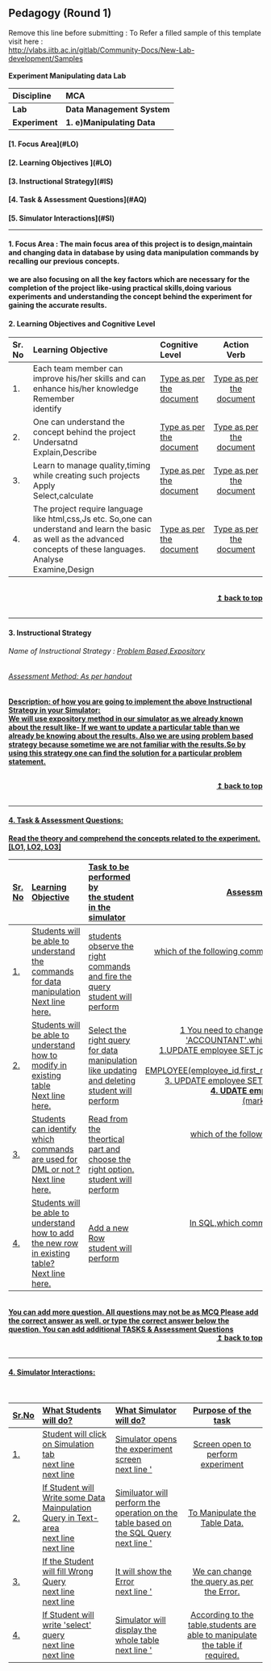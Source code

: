 ## Pedagogy (Round 1)
<p align="center">

Remove this line before submitting : To Refer a filled sample of this template visit here : <br> http://vlabs.iitb.ac.in/gitlab/Community-Docs/New-Lab-development/Samples
<br>
<br>
<b> Experiment Manipulating data Lab  <a name="top"></a> <br>
</p>

<b>Discipline | <b>MCA
:--|:--|
<b> Lab | <b> Data Management System
<b> Experiment|     <b> 1. e)Manipulating Data


<h4> [1. Focus Area](#LO)
<h4> [2. Learning Objectives ](#LO)
<h4> [3. Instructional Strategy](#IS)
<h4> [4. Task & Assessment Questions](#AQ)
<h4> [5. Simulator Interactions](#SI)
<hr>

<a name="LO"></a>
#### 1. Focus Area : The main focus area of this project is to design,maintain and changing data in database by using data manipulation commands by recalling our previous concepts.
we are also focusing on all the key factors which are necessary for the completion of the project like-using practical skills,doing various experiments and understanding the concept behind the experiment for gaining the accurate results.

#### 2. Learning Objectives and Cognitive Level


Sr. No |	Learning Objective	| Cognitive Level | Action Verb
:--|:--|:--|:-:
1.| Each team member can improve his/her skills and can enhance his/her knowledge  <br>Remember<br> identify | [Type as per the document](http://vlabs.iitb.ac.in/vlabs-dev/document.php) | [Type as per the document](http://vlabs.iitb.ac.in/vlabs-dev/document.php)
2.| One can understand the concept behind the project <br>Undersatnd<br> Explain,Describe | [Type as per the document](http://vlabs.iitb.ac.in/vlabs-dev/document.php) | [Type as per the document](http://vlabs.iitb.ac.in/vlabs-dev/document.php)
3.| Learn to manage quality,timing while creating such projects <br>Apply <br> Select,calculate | [Type as per the document](http://vlabs.iitb.ac.in/vlabs-dev/document.php) | [Type as per the document](http://vlabs.iitb.ac.in/vlabs-dev/document.php)
4.| The project require language like html,css,Js etc. So,one can understand and learn the basic as well as the advanced concepts of these languages. <br>Analyse <br> Examine,Design | [Type as per the document](http://vlabs.iitb.ac.in/vlabs-dev/document.php) | [Type as per the document](http://vlabs.iitb.ac.in/vlabs-dev/document.php)


<br/>
<div align="right">
    <b><a href="#top">↥ back to top</a></b>
</div>
<br/>
<hr>

<a name="IS"></a>
#### 3. Instructional Strategy
###### Name of Instructional Strategy  :    <u> Problem Based,Expository
###### Assessment Method: As per handout

<u> <b>Description: </b> of how you are going to implement the above Instructional Strategy in your Simulator: </u>
<br>
 We will use expository method in our simulator as we already known about the result like- If we want to update a particular table than we already be knowing about the results.
 Also we are using problem based strategy because sometime we are not familiar with the results.So by using this strategy one can find the solution for a particular problem statement.

<br/>
<div align="right">
    <b><a href="#top">↥ back to top</a></b>
</div>
<br/>
<hr>

<a name="AQ"></a>
#### 4. Task & Assessment Questions:

Read the theory and comprehend the concepts related to the experiment. [LO1, LO2, LO3]
<br>

Sr. No |	Learning Objective	| Task to be performed by <br> the student  in the simulator | Assessment Questions as per LO & Task
:--|:--|:--|:-:
1.|Students will be able to understand the commands for data manipulation 	 <br> Next line here. |students observe the right commands and fire the query <br> student will perform | which of the following commands to change the row that already exists in table?<br> A.	INSERT <br> B.	UNION <br> C.	UPDATE <br> <b> D.	SELECT </b> <br>
2.|Students will be able to understand how to modify in existing table <br> Next line here. |Select the right query for data manipulation like updating and deleting <br> student will perform | 1 You need to change the JOB_ID for bruce (Employee id 7389) to 'ACCOUNTANT'.which of the following statements will you fire? <br> 1.UPDATE employee SET job_id='ACCOUNTANT' WHERE employee_id=7389 <br> 1.	INSERT INTO EMPLOYEE(employee_id,first_name,job_id)VALUES(5100,'BRUCE','ACCOUNTANT'); <br> 3.	UPDATE employee SET job_id='ACCOUNTANT' WHERE job_id='CLERK'; <br> <b> 4.	UDATE employee SET job_id='ACCOUNTANT'; </b> <br> (mark correct option as bold text)
3.| Students can identify which commands are used for DML or not ? <br> Next line here. |Read from the theortical part and choose the right option.<br> student will perform | which of the following is not a data manipulating commands?<br> A.	delete <br> B.	truncate <br> C.	UPDATE <br> <b> D.	create </b> <br>
4.| Students will be able to understand how to add the new row in existing table?	 <br> Next line here. |Add a new Row <br> student will perform |In SQL,which commands is used to add new row to the table?<br> A.	Alter table <br> B.	Add row<br> C.	insert <br> <b> D.	Append </b> <br>


 <br>

 <u> 
You can add more question. All questions may not be as MCQ
Please add the correct answer as well.
or type the correct answer below the question.
 	You can add additional TASKS & Assessment Questions <u>
<br/>
<div align="right">
    <b><a href="#top">↥ back to top</a></b>
</div>
<br/>
<hr>

<a name="SI"></a>

#### 4. Simulator Interactions:
<br>

Sr.No | What Students will do? |	What Simulator will do?	| Purpose of the task
:--|:--|:--|:--:
1.| Student will click on Simulation tab <br> next line <br> next line | Simulator opens the experiment screen <br> next line  '  | Screen open to perform experiment
2.|  If Student will Write some Data Mainpulation Query in Text-area <br> next line <br> next line | Similuator will perform the operation on the table based on the SQL Query  <br> next line  '  | To Manipulate the Table Data.
3.| If the Student will fill Wrong Query <br> next line <br> next line | It will show the Error <br> next line  '  | We can change the query as per the Error.
4.| If Student will write 'select' query <br> next line <br> next line | Simulator will display the whole table <br> next line  '  | According to the table,students are able to manipulate the table if required.